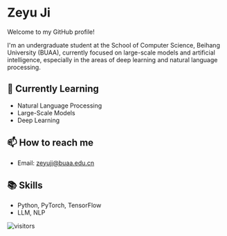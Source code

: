 # Zeyu Ji
Welcome to my GitHub profile!

I'm an undergraduate student at the School of Computer Science, Beihang University (BUAA), currently focused on large-scale models and artificial intelligence, especially in the areas of deep learning and natural language processing.

## 🌱 Currently Learning
- Natural Language Processing
- Large-Scale Models
- Deep Learning

<!--
## 🚀 Projects
- [NLP Project 1](https://github.com/john-doe/nlp-project1) - A project focused on text classification.
- [NLP Project 2](https://github.com/john-doe/nlp-project2) - A project working on language generation.
-->

## 📫 How to reach me
- Email: zeyuji@buaa.edu.cn
<!--
- [LinkedIn](https://www.linkedin.com/in/john-doe)
- [Google Scholar](https://scholar.google.com/citations?user=your-id)
-->

## 📚 Skills
- Python, PyTorch, TensorFlow
- LLM, NLP

![visitors](https://visitor-badge.glitch.me/badge?page_id=jzyyy66&left_color=green&right_color=red)

<!--
## Hi there 👋

**jzyyy66/jzyyy66** is a ✨ _special_ ✨ repository because its `README.md` (this file) appears on your GitHub profile.

Here are some ideas to get you started:

- 🔭 I’m currently working on ...
- 🌱 I’m currently learning ...
- 👯 I’m looking to collaborate on ...
- 🤔 I’m looking for help with ...
- 💬 Ask me about ...
- 📫 How to reach me: ...
- 😄 Pronouns: ...
- ⚡ Fun fact: ...
-->
